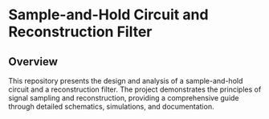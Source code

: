 # Sample-and-Hold Circuit and Reconstruction Filter

## Overview

This repository presents the design and analysis of a sample-and-hold circuit and a reconstruction filter. The project demonstrates the principles of signal sampling and reconstruction, providing a comprehensive guide through detailed schematics, simulations, and documentation.



